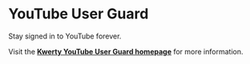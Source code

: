 YouTube User Guard
==================

Stay signed in to YouTube forever.

Visit the **[Kwerty YouTube User Guard homepage](http://kwerty.com/YouTube-User-Guard)** for more information.


